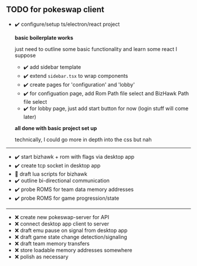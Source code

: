 ## TODO for pokeswap client
 - ✔️ configure/setup ts/electron/react project

    **basic boilerplate works**

    just need to outline some basic functionality and learn some react I suppose

    - ✔️ add sidebar template
    - ✔️ extend `sidebar.tsx` to wrap components
    - ✔️ create pages for 'configuration' and 'lobby'
    - ✔️ for configuation page, add Rom Path file select and BizHawk Path file select
    - ✔️ for lobby page, just add start button for now (login stuff will come later)

    **all done with basic project set up**

    technically, I could go more in depth into the css but nah
 ---

 - ✔️ start bizhawk + rom with flags via desktop app
 - ✔️ create tcp socket in desktop app
 - 📝 draft lua scripts for bizhawk
 - ✔️ outline bi-directional communication
 - ✔️ probe ROMS for team data memory addresses
 - ✔️ probe ROMS for game progression/state

---

 - ❌ create new pokeswap-server for API
 - ❌ connect desktop app client to server
 - ❌ draft emu pause on signal from desktop app
 - ❌ draft game state change detection/signaling
 - ❌ draft team memory transfers
 - ❌ store loadable memory addresses somewhere
 - ❌ polish as necessary
